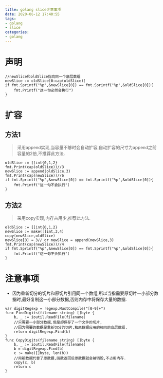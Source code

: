 ```yaml
---
title: golang slice注意事项
date: 2020-06-12 17:40:55
tags:
- golang
- slice
categories:
- golang
---
```

# 声明
```
//newSlice和oldSlice指向同一个底层数组
newSlice := oldSlice[0:cap(oldSlice)]
if fmt.Sprintf("%p",&newSlice[0]) == fmt.Sprintf("%p",&oldSlice[0]){
    fmt.Printf("这一句必然会执行")
}
```
# 扩容
## 方法1
> 采用append实现,当容量不够时会自动扩容,自动扩容的尺寸为append之前容量的2倍,不推荐此方法.
```
oldSlice := []int{0,1,2}
fmt.Print(cap(oldSlice))//3
newSlice := append(oldSlice,3)
fmt.Print(cap(newSlice))//6
if fmt.Sprintf("%p",&newSlice[0]) == fmt.Sprintf("%p",&oldSlice[0]){
    fmt.Printf("这一句不会执行")
}
```
## 方法2
> 采用copy实现,内存占用少,推荐此方法.
```
oldSlice := []int{0,1,2}
newSlice := make([]int,3,4)
copy(newSlice,oldSlice)
newSlice[3] = 3// or newSlice = append(newSlice,3)
fmt.Print(cap(newSlice))//4
if fmt.Sprintf("%p",&newSlice[0]) == fmt.Sprintf("%p",&oldSlice[0]){
    fmt.Printf("这一句不会执行")
}
```
# 注意事项
- 因为重新切分的切片和原切片引用同一个数组,所以当指需要原切片一小部分数据时,最好复制这一小部分数据,否则内存中将保存大量的数据.
```
var digitRegexp = regexp.MustCompile("[0-9]+")
func FindDigits(filename string) []byte {
    b, _ := ioutil.ReadFile(filename)
    //只需要一小部分数据,但是却保存了一个文件的切片,
    //因为需要的数据是重新切分的切片,和原数据应用的相同的底层数组.
    return digitRegexp.Find(b)
}
func CopyDigits(filename string) []byte {
    b, _ := ioutil.ReadFile(filename)
    b = digitRegexp.Find(b)
    c := make([]byte, len(b))
    //用新数据代替了原数据,函数返回后原数据就会被销毁,不占用内存.
    copy(c, b)
    return c
}
```